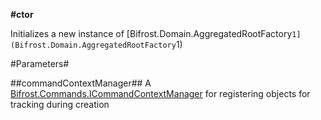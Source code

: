 **#ctor**

Initializes a new instance of [Bifrost.Domain.AggregatedRootFactory`1](Bifrost.Domain.AggregatedRootFactory`1)

#Parameters#


##commandContextManager##
A [Bifrost.Commands.ICommandContextManager](Bifrost.Commands.ICommandContextManager) for registering objects for tracking
            during creation
